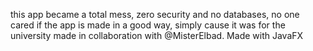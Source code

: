 this app became a total mess, zero security and no databases, no one cared if the app is made in a good way, simply cause it was for the university
made in collaboration with @MisterElbad. Made with JavaFX 
